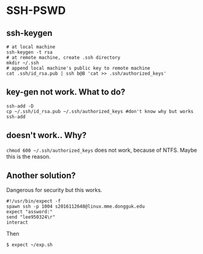 # SSH-PSWD

## ssh-keygen
```
# at local machine
ssh-keygen -t rsa
# at remote machine, create .ssh directory
mkdir ~/.ssh
# append local machine's public key to remote machine
cat .ssh/id_rsa.pub | ssh b@B 'cat >> .ssh/authorized_keys'
```

## key-gen not work. What to do?
```
ssh-add -D
cp ~/.ssh/id_rsa.pub ~/.ssh/authorized_keys #don't know why but works
ssh-add
```

## doesn't work.. Why?
`chmod 600 ~/.ssh/authorized_keys` does not work, because of NTFS. Maybe this is the reason.

## Another solution?
Dangerous for security but this works.

```
#!/usr/bin/expect -f
spawn ssh -p 1004 s2016112648@linux.mme.dongguk.edu
expect "assword:"
send "lee950324\r"
interact
```
Then
```
$ expect ~/exp.sh
```
